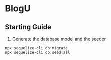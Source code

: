 # BlogU

## Starting Guide
1. Generate the database model and the seeder
```shell
npx sequelize-cli db:migrate
npx sequelize-cli db:seed:all
```
